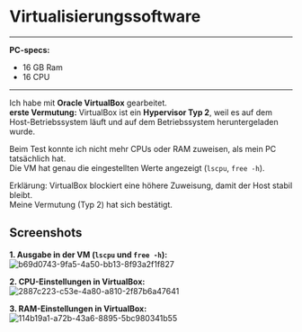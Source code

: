 # Virtualisierungssoftware
---
**PC-specs:**
- 16 GB Ram
- 16 CPU
---

Ich habe mit **Oracle VirtualBox** gearbeitet.  
**erste Vermutung:** VirtualBox ist ein **Hypervisor Typ 2**, weil es auf dem Host-Betriebssystem läuft und auf dem Betriebssystem heruntergeladen wurde.  

Beim Test konnte ich nicht mehr CPUs oder RAM zuweisen, als mein PC tatsächlich hat.  
Die VM hat genau die eingestellten Werte angezeigt (`lscpu`, `free -h`).  

Erklärung: VirtualBox blockiert eine höhere Zuweisung, damit der Host stabil bleibt.  
Meine Vermutung (Typ 2) hat sich bestätigt.

## Screenshots

**1. Ausgabe in der VM (`lscpu` und `free -h`):**  
![b69d0743-9fa5-4a50-bb13-8f93a2f1f827](https://github.com/user-attachments/assets/a26b0235-1998-412b-a62f-af7763898e2f)


**2. CPU-Einstellungen in VirtualBox:**  
![2887c223-c53e-4a80-a810-2f87b6a47641](https://github.com/user-attachments/assets/5be08337-7e2a-47a2-92ec-c79511567907)


**3. RAM-Einstellungen in VirtualBox:**  
![114b19a1-a72b-43a6-8895-5bc980341b55](https://github.com/user-attachments/assets/2e34bc0d-7d6a-4710-8e87-a79cb859276b)


